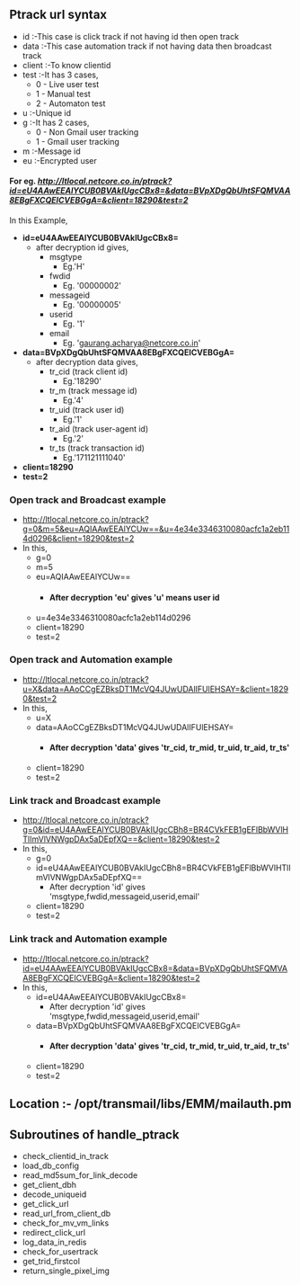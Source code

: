 
## Ptrack url syntax
- id	:-This case is click track if not having id then open track
- data	:-This case automation track if not having data then broadcast track
- client	:-To know clientid
- test	:-It has 3 cases,
  - 0 - Live user test
  - 1 - Manual test
  - 2 - Automaton test
- u	:-Unique id
- g	:-It has 2 cases,
  - 0 - Non Gmail user tracking
  - 1 - Gmail user tracking
- m	:-Message id
- eu	:-Encrypted user

#### For eg. *http://ltlocal.netcore.co.in/ptrack?id=eU4AAwEEAlYCUB0BVAkIUgcCBx8=&data=BVpXDgQbUhtSFQMVAA8EBgFXCQEICVEBGgA=&client=18290&test=2* 
  In this Example,
- **id=eU4AAwEEAlYCUB0BVAkIUgcCBx8=** 
  - after decryption id gives,
    - msgtype  
      - Eg.'H' 
    - fwdid
      - Eg. '00000002'
    - messageid
      - Eg. '00000005'
    - userid
      - Eg. '1'
    - email
      - Eg. 'gaurang.acharya@netcore.co.in'
- **data=BVpXDgQbUhtSFQMVAA8EBgFXCQEICVEBGgA=**
  - after decryption data gives,
    - tr_cid (track client id)
      - Eg.'18290'
    - tr_m (track message id)
      - Eg.'4'
    - tr_uid (track user id)
      - Eg.'1'
    - tr_aid (track user-agent id)
      - Eg.'2'
    - tr_ts (track transaction id)
      - Eg.'171121111040'
- **client=18290**
- **test=2**

### Open track and Broadcast example
- http://ltlocal.netcore.co.in/ptrack?g=0&m=5&eu=AQIAAwEEAlYCUw==&u=4e34e3346310080acfc1a2eb114d0296&client=18290&test=2
- In this,
  - g=0
  - m=5
  - eu=AQIAAwEEAlYCUw==
    - #### After decryption 'eu' gives 'u' means user id 
  - u=4e34e3346310080acfc1a2eb114d0296 
  - client=18290 
  - test=2

### Open track and Automation example
- http://ltlocal.netcore.co.in/ptrack?u=X&data=AAoCCgEZBksDT1McVQ4JUwUDAlIFUlEHSAY=&client=18290&test=2
- In this,
  - u=X
  - data=AAoCCgEZBksDT1McVQ4JUwUDAlIFUlEHSAY=
    - #### After decryption 'data' gives 'tr_cid, tr_mid, tr_uid, tr_aid, tr_ts'
  - client=18290
  - test=2

### Link track and Broadcast example
- http://ltlocal.netcore.co.in/ptrack?g=0&id=eU4AAwEEAlYCUB0BVAkIUgcCBh8=BR4CVkFEB1gEFlBbWVlHTlImVlVNWgpDAx5aDEpfXQ==&client=18290&test=2
- In this,
  - g=0
  - id=eU4AAwEEAlYCUB0BVAkIUgcCBh8=BR4CVkFEB1gEFlBbWVlHTlImVlVNWgpDAx5aDEpfXQ==
    - After decryption 'id' gives 'msgtype,fwdid,messageid,userid,email'
  - client=18290 
  - test=2

### Link track and Automation example
- http://ltlocal.netcore.co.in/ptrack?id=eU4AAwEEAlYCUB0BVAkIUgcCBx8=&data=BVpXDgQbUhtSFQMVAA8EBgFXCQEICVEBGgA=&client=18290&test=2
- In this,
  - id=eU4AAwEEAlYCUB0BVAkIUgcCBx8=
    - After decryption 'id' gives 'msgtype,fwdid,messageid,userid,email'
  - data=BVpXDgQbUhtSFQMVAA8EBgFXCQEICVEBGgA=
    - #### After decryption 'data' gives 'tr_cid, tr_mid, tr_uid, tr_aid, tr_ts'
  - client=18290 
  - test=2

## Location :- /opt/transmail/libs/EMM/mailauth.pm

## Subroutines of handle_ptrack
- check_clientid_in_track
- load_db_config
- read_md5sum_for_link_decode
- get_client_dbh
- decode_uniqueid
- get_click_url
- read_url_from_client_db
- check_for_mv_vm_links
- redirect_click_url
- log_data_in_redis
- check_for_usertrack
- get_trid_firstcol
- return_single_pixel_img
